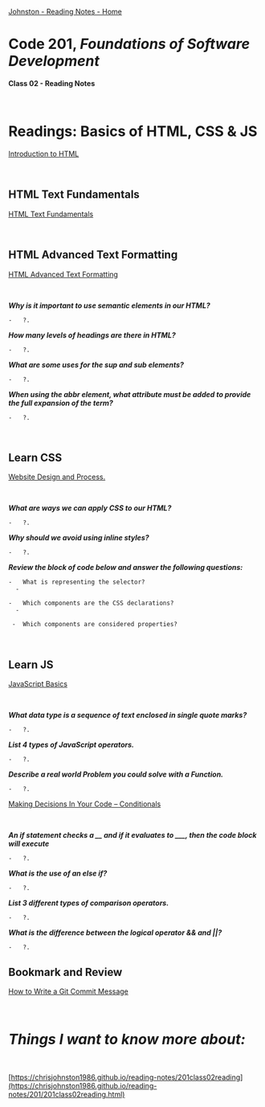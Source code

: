 [Johnston - Reading Notes - Home](https://chrisjohnston1986.github.io/reading-notes/)

# Code 201, _Foundations of Software Development_ 
**Class 02 - Reading Notes**

&nbsp;
&nbsp;

# Readings: Basics of HTML, CSS & JS
[Introduction to HTML](https://developer.mozilla.org/en-US/docs/Learn/HTML/Introduction_to_HTML)

&nbsp;
&nbsp;

## HTML Text Fundamentals
[HTML Text Fundamentals](https://developer.mozilla.org/en-US/docs/Learn/HTML/Introduction_to_HTML/HTML_text_fundamentals)

&nbsp;

## HTML Advanced Text Formatting
[HTML Advanced Text Formatting](https://developer.mozilla.org/en-US/docs/Learn/HTML/Introduction_to_HTML/Advanced_text_formatting)

&nbsp;

_**Why is it important to use semantic elements in our HTML?**_

    -   ?. 

_**How many levels of headings are there in HTML?**_

    -   ?.
 
_**What are some uses for the _sup_ and _sub_ elements?**_

    -   ?.

_**When using the _abbr_ element, what attribute must be added to provide the full expansion of the term?**_

    -   ?.

&nbsp;
&nbsp;

## Learn CSS
[Website Design and Process.](https://developer.mozilla.org/en-US/docs/Learn/Getting_started_with_the_web/What_will_your_website_look_like)

&nbsp;
&nbsp;

_**What are ways we can apply CSS to our HTML?**_

    -   ?. 

_**Why should we avoid using inline styles?**_

    -   ?.
 
_**Review the block of code below and answer the following questions:**_

    -   What is representing the selector?
      -

    -   Which components are the CSS declarations?
      -

     -  Which components are considered properties?

&nbsp;
&nbsp;

## Learn JS
[JavaScript Basics](https://developer.mozilla.org/en-US/docs/Learn/Getting_started_with_the_web/JavaScript_basics)

&nbsp;
&nbsp;

_**What data type is a sequence of text enclosed in single quote marks?**_

    -   ?. 

_**List 4 types of JavaScript operators.**_

    -   ?.
 
_**Describe a real world Problem you could solve with a Function.**_

    -   ?.

[Making Decisions In Your Code – Conditionals](https://developer.mozilla.org/en-US/docs/Learn/JavaScript/Building_blocks/conditionals)

&nbsp;
&nbsp;

_**An if statement checks a __ and if it evaluates to ___, then the code block will execute**_

    -   ?. 

_**What is the use of an else if?**_

    -   ?.
 
_**List 3 different types of comparison operators.**_

    -   ?.

_**What is the difference between the logical operator && and ||?**_

    -   ?.

## Bookmark and Review
[How to Write a Git Commit Message](https://chris.beams.io/posts/git-commit/)

&nbsp;
&nbsp;

# _Things I want to know more about:_

&nbsp;
&nbsp;

[https://chrisjohnston1986.github.io/reading-notes/201class02reading](https://chrisjohnston1986.github.io/reading-notes/201/201class02reading.html)